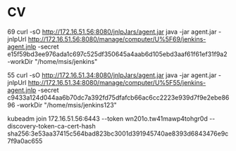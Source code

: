 # CV
69
curl -sO http://172.16.51.56:8080/jnlpJars/agent.jar
java -jar agent.jar -jnlpUrl http://172.16.51.56:8080/manage/computer/U%5F69/jenkins-agent.jnlp -secret e15f59bd3ee976ada1c697c525df350645a4aab6d105ebd3aaf61f61ef31f9a2 -workDir "/home/msis/jenkins"

55
curl -sO http://172.16.51.34:8080/jnlpJars/agent.jar
java -jar agent.jar -jnlpUrl http://172.16.51.34:8080/manage/computer/U%5F55/jenkins-agent.jnlp -secret c9433a124d044aa6b70dc7a392fd75dfafcb66ac6cc2223e939d7f9e2ebe8696 -workDir "/home/msis/jenkins123"

kubeadm join 172.16.51.56:6443 --token wn201o.tw41mawp4tohgr0d --discovery-token-ca-cert-hash sha256:3e53aa37415c564bad823bc3001d391945740ae8393d6843476e9c7f9a0ac655

